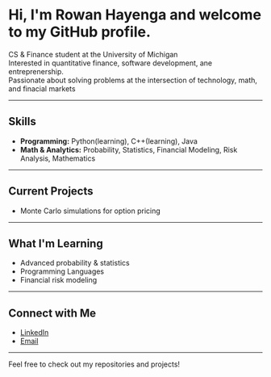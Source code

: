 # Hi, I'm Rowan Hayenga and welcome to my GitHub profile.

CS & Finance student at the University of Michigan  
Interested in quantitative finance, software development, ane entreprenership.   
Passionate about solving problems at the intersection of technology, math, and finacial markets  

---

## Skills 
- **Programming:** Python(learning), C++(learning), Java
- **Math & Analytics:** Probability, Statistics, Financial Modeling, Risk Analysis, Mathematics  

---

## Current Projects  
- Monte Carlo simulations for option pricing  

---

## What I'm Learning  
- Advanced probability & statistics  
- Programming Languages  
- Financial risk modeling 

---

## Connect with Me  
- [LinkedIn](https://www.linkedin.com/in/rowan-hayenga-59b140369)  
- [Email](rhayenga@umich.edu)  

---
Feel free to check out my repositories and projects!
